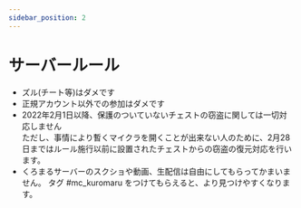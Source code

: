```yaml
---
sidebar_position: 2
---
```


# サーバールール

- ズル(チート等)はダメです
- 正規アカウント以外での参加はダメです
- 2022年2月1日以降、保護のついていないチェストの窃盗に関しては一切対応しません  
ただし、事情により暫くマイクラを開くことが出来ない人のために、2月28日まではルール施行以前に設置されたチェストからの窃盗の復元対応を行います。
- くろまるサーバーのスクショや動画、生配信は自由にしてもらってかまいません。 タグ #mc_kuromaru をつけてもらえると、より見つけやすくなります。
